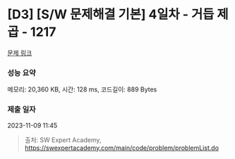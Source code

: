 # [D3] [S/W 문제해결 기본] 4일차 - 거듭 제곱 - 1217 

[문제 링크](https://swexpertacademy.com/main/code/problem/problemDetail.do?contestProbId=AV14dUIaAAUCFAYD) 

### 성능 요약

메모리: 20,360 KB, 시간: 128 ms, 코드길이: 889 Bytes

### 제출 일자

2023-11-09 11:45



> 출처: SW Expert Academy, https://swexpertacademy.com/main/code/problem/problemList.do